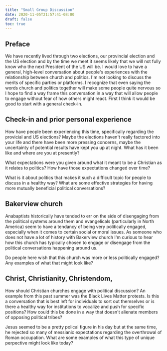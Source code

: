```yaml
---
title: "Small Group Discussion"
date: 2020-11-05T21:57:41-08:00
draft: false
toc: true
---
```

## Preface

We have recently lived through two elections, our provincial election and the
US election and by the time we meet it seems likely that we will not fully know
who the next President of the US will be. I would love to have a general,
high-level conversation about people's experiences with the relationship
between church and politics. I'm not looking to discuss the merits of specific
parties or platforms. I recognize that even saying the words church and
politics together will make some people quite nervous so I hope to find a way
frame this conversation in a way that will allow people to engage without fear
of how others might react. First I think it would be good to start with a
general check-in.

## Check-in and prior personal experience

How have people been experiencing this time, specifically regarding the
provicial and US elections? Maybe the elections haven't really factored into
your life and there have been more pressing concerns, maybe the uncertainty of
potential results have kept you up at night. What has it been like and where
are you at presently?

What expectations were you given around what it meant to be a Christian as it
relates to politics? How have those expectations changed over time?

What is it about politics that makes it such a difficult topic for people to
discuss in a healthy way? What are some effective strategies for having more mutually beneficial political conversations?

## Bakerview church

Anabaptists historically have tended to err on the side of disengaging from the
political systems around them and evangelicals (particularly in North America)
seem to have a tendancy of being very politically engaged, especially when it
comes to certain social or moral issues. As someone who does not have a lot of
history with Bakerview church I'm curious to hear how this church has typically
chosen to engage or disengage from the political conversations happening around
us.

Do people here wish that this church was more or less politically engaged? Any
examples of what that might look like?

## Christ, Christianity, Christendom,

How should Christian churches engage with political discussion? An example from
this past summer was the Black Lives Matter protests. Is this a conversation
that is best left for individuals to sort out themselves or is there a healthy
way for institutions to vocalize and push for specific positions? How could
this be done in a way that doesn't alienate members of opposing political
tribes?

Jesus seemed to be a pretty polical figure in his day but at the same time, he
rejected so many of messianic expectations regarding the overthrowal of Roman
occupation. What are some examples of what this type of unique perpective might look
like today?
